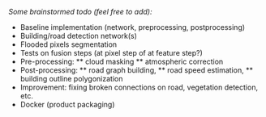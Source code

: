 *Some brainstormed todo (feel free to add):*


* Baseline implementation (network, preprocessing, postprocessing)
* Building/road detection network(s)
* Flooded pixels segmentation
* Tests on fusion steps (at pixel step of at feature step?)
* Pre-processing:
** cloud masking
** atmospheric correction
* Post-processing:
** road graph building,
** road speed estimation,
** building outline polygonization
* Improvement: fixing broken connections on road, vegetation detection, etc.
* Docker (product packaging)
